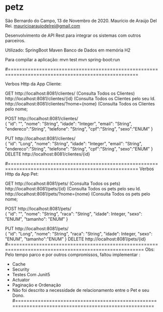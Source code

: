# petz
São Bernardo do Campo, 13 de Novembro de 2020.
Maurício de Araújo Del Rei.
mauricioaraujodelrei@gmail.com


Desenvolvimento de API Rest para integrar os sistemas com outros parceiros.


Utilizado:
SpringBoot
Maven
Banco de Dados em memória H2

Para compilar a aplicação:
mvn test
mvn spring-boot:run

#====================================================================================================

Verbos Http da App Cliente:

GET 
http://localhost:8081/clientes/    (Consulta Todos os Clientes)
http://localhost:8081/clientes/{id} (Consulta Todos os Clientes pelo seu Id.
http://localhost:8081/clientes/?nome={nome} (Consulta Todos os Clientes pelo nome;

POST
http://localhost:8081/clientes/   
{
  "id": "",
  "nome": "String",
  "idade": "Integer",
  "email": "String",
  "endereco":"String",
  "telefone": "String",
  "cpf":"String",
  "sexo":"ENUM"
}

PUT
http://localhost:8081/clientes/   
{
  "id": "Long",
  "nome": "String",
  "idade": "Integer",
  "email": "String",
  "endereco":"String",
  "telefone": "String",
  "cpf":"String",
  "sexo":"ENUM"
}
DELETE
http://localhost:8081/clientes/{id} 

#====================================================================================================
Verbos Http da App Pet:

GET 
http://localhost:8081/pets/    (Consulta Todos os pets)
http://localhost:8081/pets/{id} (Consulta Todos os pets pelo seu Id.
http://localhost:8081/pets/?nome={nome} (Consulta Todos os pets pelo nome;

POST
http://localhost:8081/pets/   
{
  "id": "",
  "nome": "String",
  "raca": "String",
  "idade": Integer,
  "sexo": "ENUM",
  "tamanho": "ENUM"
}

PUT
http://localhost:8081/pets/   
{
  "id": "Long",
  "nome": "String",
  "raca": "String",
  "idade": Integer,
  "sexo": "ENUM",
  "tamanho":"ENUM"
}
DELETE
http://localhost:8081/pets/{id}   
#======================================================================================================
Obs: Pelo tempo parco e por outros compromissos, faltou implementar :
- Cache
- Security
- Testes Com Junit5
- Actuator
- Paginação e Ordenação
- Não foi descrito a necessidade de relacionamento entre o Pet e seu Dono.
#====================================================================================================


